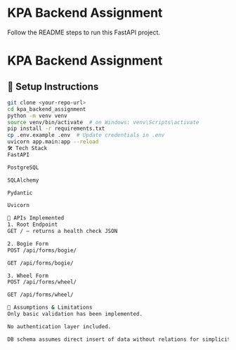 # KPA Backend Assignment

Follow the README steps to run this FastAPI project.
# KPA Backend Assignment

## 🚀 Setup Instructions

```bash
git clone <your-repo-url>
cd kpa_backend_assignment
python -m venv venv
source venv/bin/activate  # on Windows: venv\Scripts\activate
pip install -r requirements.txt
cp .env.example .env  # Update credentials in .env
uvicorn app.main:app --reload
🛠️ Tech Stack
FastAPI

PostgreSQL

SQLAlchemy

Pydantic

Uvicorn

📌 APIs Implemented
1. Root Endpoint
GET / – returns a health check JSON

2. Bogie Form
POST /api/forms/bogie/

GET /api/forms/bogie/

3. Wheel Form
POST /api/forms/wheel/

GET /api/forms/wheel/

📎 Assumptions & Limitations
Only basic validation has been implemented.

No authentication layer included.

DB schema assumes direct insert of data without relations for simplicity.
